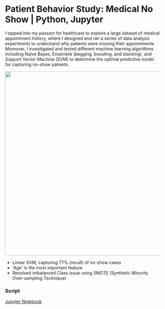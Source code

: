 # Patient Behavior Study: Medical No Show | Python, Jupyter
I tapped into my passion for healthcare to explore a large dataset of medical appointment history, where I designed and ran a series of data analysis experiments to understand why patients were missing their appointments. Moreover, I investigated and tested different machine learning algorithms including Naïve Bayes, Ensemble (begging, boosting, and stacking), and Support Vector Machine (SVM) to determine the optimal predictive model for capturing no-show patients.

<p align="left">
  <img width="800" height="600" src="/featureimportance.PNG">
</p>

* Linear SVM, capturing 77% (recall) of no-show cases
* 'Age' is the most important feature
* Resolved imbalanced Class issue using SMOTE (Synthetic Minority Over-sampling Technique)

### Script 
[Jupyter Notebook](/medical_noshow%20prediction.ipynb)

